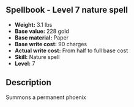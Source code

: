 ## Spellbook - Level 7 nature spell

- **Weight:** 3.1 lbs
- **Base value:** 228 gold
- **Base material:** Paper
- **Base write cost:** 90 charges
- **Actual write cost:** From half to full base cost
- **Skill:** Nature spell
- **Level:** 7

## Description

Summons a permanent phoenix
